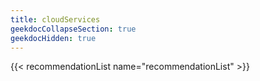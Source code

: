 ```yaml
---
title: cloudServices
geekdocCollapseSection: true
geekdocHidden: true
---
```


{{< recommendationList name="recommendationList" >}}
